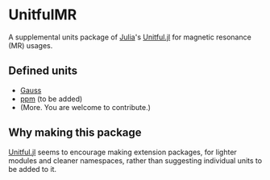 # UnitfulMR

A supplemental units package of [Julia](https://julialang.org)'s [Unitful.jl](https://github.com/PainterQubits/Unitful.jl) for magnetic resonance (MR) usages.

## Defined units

* [Gauss](https://en.wikipedia.org/wiki/Gauss_(unit))
* [ppm](https://en.wikipedia.org/wiki/Parts-per_notation) (to be added)
* (More. You are welcome to contribute.)

## Why making this package

[Unitful.jl](https://github.com/PainterQubits/Unitful.jl) seems to encourage making extension packages,
for lighter modules and cleaner namespaces, rather than suggesting individual units to be added to it.
